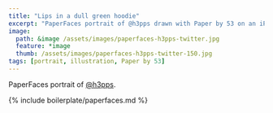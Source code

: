 ```yaml
---
title: "Lips in a dull green hoodie"
excerpt: "PaperFaces portrait of @h3pps drawn with Paper by 53 on an iPad."
image: 
  path: &image /assets/images/paperfaces-h3pps-twitter.jpg 
  feature: *image
  thumb: /assets/images/paperfaces-h3pps-twitter-150.jpg
tags: [portrait, illustration, Paper by 53]
---
```


PaperFaces portrait of [@h3pps](http://twitter.com/h3pps).

{% include boilerplate/paperfaces.md %}
